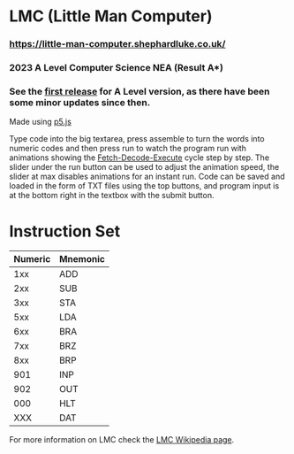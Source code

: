# LMC (Little Man Computer)
### https://little-man-computer.shephardluke.co.uk/
### 2023 A Level Computer Science NEA (Result A*)

### See the [first release](https://github.com/ShephardLuke/little-man-computer/releases/tag/v1.0.0) for A Level version, as there have been some minor updates since then.

Made using [p5.js](https://p5js.org/)

Type code into the big textarea, press assemble to turn the words into numeric codes and then press run to watch the program run with animations showing the [Fetch-Decode-Execute](https://en.wikipedia.org/wiki/Instruction_cycle) cycle step by step. 
The slider under the run button can be used to adjust the animation speed, the slider at max disables animations for an instant run.
Code can be saved and loaded in the form of TXT files using the top buttons, and program input is at the bottom right in the textbox with the submit button.

# Instruction Set

|Numeric|Mnemonic|
|---|---|
|1xx|ADD|
|2xx|SUB|
|3xx|STA|
|5xx|LDA|
|6xx|BRA|
|7xx|BRZ|
|8xx|BRP|
|901|INP|
|902|OUT|
|000|HLT|
|XXX|DAT|

For more information on LMC check the [LMC Wikipedia page](https://en.wikipedia.org/wiki/Little_man_computer).
